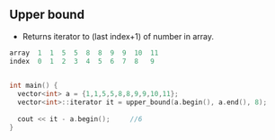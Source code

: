 ## Upper bound
- Returns iterator to (last index+1) of number in array.
```c++
array  1  1  5  5  8  8  9  9  10  11
index  0  1  2  3  4  5  6  7  8   9
                

int main() {
  vector<int> a = {1,1,5,5,8,8,9,9,10,11};
  vector<int>::iterator it = upper_bound(a.begin(), a.end(), 8);
  
  cout << it - a.begin();     //6
}
```
